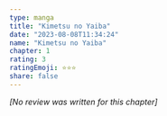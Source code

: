 ```yaml
---
type: manga
title: "Kimetsu no Yaiba"
date: "2023-08-08T11:34:24"
name: "Kimetsu no Yaiba"
chapter: 1
rating: 3
ratingEmoji: ⭐️⭐️⭐️
share: false
---
```


*[No review was written for this chapter]*
